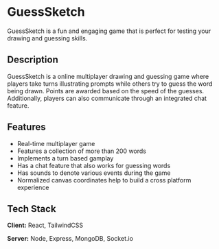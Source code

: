 
# GuessSketch

GuessSketch is a fun and engaging game that is perfect for testing your drawing and guessing skills. 

## Description

GuessSketch is a online multiplayer drawing and guessing game where players take turns illustrating prompts while others try to guess the word being drawn. Points are awarded based on the speed of the guesses. 
Additionally, players can also communicate through an integrated chat feature. 




## Features

- Real-time multiplayer game
- Features a collection of more than 200 words
- Implements a turn based gamplay
- Has a chat feature that also works for guessing words
- Has sounds to denote various events during the game
- Normalized canvas coordinates help to build a cross platform experience

## Tech Stack

**Client:** React, TailwindCSS

**Server:** Node, Express, MongoDB, Socket.io

